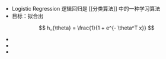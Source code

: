 - Logistic Regression 逻辑回归是 [[分类算法]] 中的一种学习算法
- 目标：拟合出

$$ h_{\theta} = \frac{1}{1 + e^{- \theta^T x}} $$

-
-
-
